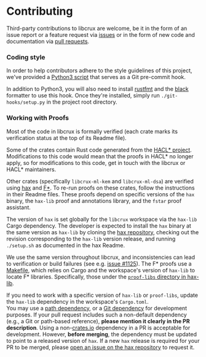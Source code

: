# Contributing

Third-party contributions to libcrux are welcome, be it in the form of an issue
report or a feature request via [issues](https://github.com/cryspen/libcrux)
or in the form of new code and documentation via [pull requests](https://github.com/cryspen/libcrux/pulls).

### Coding style

In order to help contributors adhere to the style guidelines of this project,
we've provided a [Python3 script](git-hooks/pre-commit.py) that serves as a Git pre-commit hook.

In addition to Python3, you will also need to install [rustfmt](https://github.com/rust-lang/rustfmt) and the [black](https://github.com/psf/black) formatter to use this hook. Once they're installed, simply
run `./git-hooks/setup.py` in the project root directory.

### Working with Proofs

Most of the code in libcrux is formally verified (each crate marks its verification status at the top of its Readme file).

Some of the crates contain Rust code generated from the [HACL* project](https://hacl-star.github.io).
Modifications to this code would mean that the proofs in HACL* no longer apply, so for modifications to this code,
get in touch with the libcrux or HACL* maintainers.

Other crates (specifically `libcrux-ml-kem` and `libcrux-ml-dsa`) are verified using [hax](https://cryspen.com/hax) and  [F\*](https://fstar-lang.org).
To re-run proofs on these crates, follow the instructions in their Readme files.
These proofs depend on specific versions of the `hax` binary, the `hax-lib` proof and annotations library, and the `fstar` proof assistant.

The version of `hax` is set globally for the `libcrux` workspace via the `hax-lib` Cargo dependency.
The developer is expected to install the `hax` binary at the same version as `hax-lib` by cloning the [hax repository](https://github.com/hacspec/hax),
checking out the revision corresponding to the `hax-lib` version release, and running `./setup.sh` as documented in the hax Readme.

We use the same version throughout libcrux, and inconsistencies can lead to verification or build failures (see e.g. [issue #1125](https://github.com/cryspen/libcrux/issues/1125)).
The F\*  proofs use a [Makefile](./fstar-helpers/Makefile.generic), which relies on Cargo and the workspace's version of `hax-lib` to locate F\* libraries.
Specifically, those under the [`proof-libs` directory in hax-lib](https://github.com/cryspen/hax/tree/main/hax-lib/proof-libs).

If you need to work with a specific version of `hax-lib` or `proof-libs`, update the `hax-lib` dependency in the workspace's `Cargo.toml`.  
You may use a [path dependency](https://doc.rust-lang.org/cargo/reference/specifying-dependencies.html#specifying-path-dependencies), or a [Git dependency](https://doc.rust-lang.org/cargo/reference/specifying-dependencies.html#specifying-dependencies-from-git-repositories) for development purposes.
If your pull request includes such a non-default dependency (e.g., a Git or path-based reference), **please mention it clearly in the PR description**.
Using a non-[crates.io](https://doc.rust-lang.org/cargo/reference/specifying-dependencies.html#specifying-dependencies-from-cratesio) dependency in a PR is acceptable for development. However, **before merging**, the dependency must be updated to point to a released version of `hax`.
If a new `hax` release is required for your PR to be merged, please [open an issue on the hax repository](https://github.com/cryspen/hax/issues/new?title=Release%20request&body=For%20libcrux%20PR%20%23XX,%20I%20need%20a%20release%20of%20hax.) to request it.
